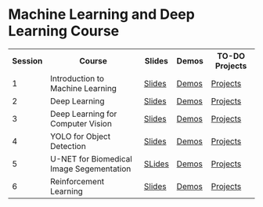 <h1>Machine Learning and Deep Learning Course</h1>

<table>
  <tr>
    <th>Session</th>
    <th>Course</th>
    <th>Slides</th>
    <th>Demos</th>
    <th>TO-DO Projects</th>
  </tr>
  <tr>
    <td>1</td>
    <td>Introduction to Machine Learning</td>
    <td><a href="Link">Slides</a></td>
    <td><a href="slides">Demos</a></td>
    <td><a href="colab">Projects</a></td>
  </tr>
  <tr>
    <td>2</td>
    <td>Deep Learning</td>
    <td><a href="Link">Slides</a></td>
    <td><a href="slides">Demos</a></td>
    <td><a href="colab">Projects</a></td>
  </tr>
  <tr>
    <td>3</td>
    <td>Deep Learning for Computer Vision</td>
    <td><a href="Link">Slides</a></td>
    <td><a href="slides">Demos</a></td>
    <td><a href="colab">Projects</a></td>
  </tr>
  <tr>
    <td>4</td>
    <td>YOLO for Object Detection</td>
    <td><a href="Link">Slides</a></td>
    <td><a href="slides">Demos</a></td>
    <td><a href="colab">Projects</a></td>
  </tr>
  <tr>
    <td>5</td>
    <td>U-NET for Biomedical Image Segementation</td>
    <td><a href="Link">SLides</a></td>
    <td><a href="slides">Demos</a></td>
    <td><a href="colab">Projects</a></td>
  </tr>
  <tr>
    <td>6</td>
    <td>Reinforcement Learning</td>
    <td><a href="Link">Slides</a></td>
    <td><a href="slides">Demos</a></td>
    <td><a href="colab">Projects</a></td>
  </tr>
</table>
